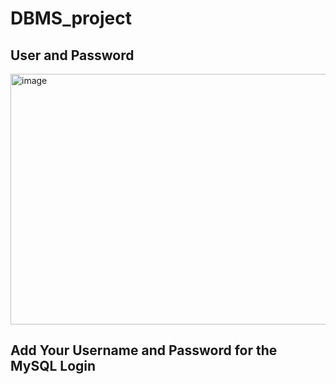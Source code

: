 # DBMS_project

## User and Password
<img width="1062" height="401" alt="image" src="https://github.com/user-attachments/assets/10ae450c-095f-4e9c-a649-fdd49abe3004" />


## Add Your Username and Password for the MySQL Login
